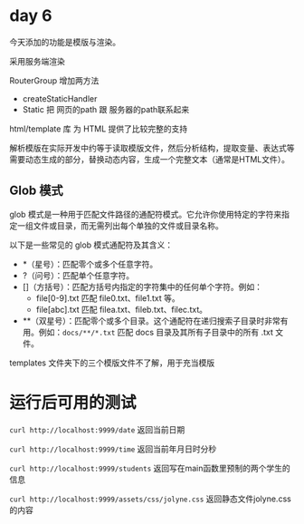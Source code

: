 # day 6

今天添加的功能是模版与渲染。

采用服务端渲染

RouterGroup 增加两方法
* createStaticHandler 
* Static 把 网页的path 跟 服务器的path联系起来

html/template 库 为 HTML 提供了比较完整的支持

解析模版在实际开发中约等于读取模版文件，然后分析结构，提取变量、表达式等需要动态生成的部分，替换动态内容，生成一个完整文本（通常是HTML文件）。



## Glob 模式
glob 模式是一种用于匹配文件路径的通配符模式。它允许你使用特定的字符来指定一组文件或目录，而无需列出每个单独的文件或目录名称。

以下是一些常见的 glob 模式通配符及其含义：

* *（星号）：匹配零个或多个任意字符。
* ?（问号）：匹配单个任意字符。
* []（方括号）：匹配方括号内指定的字符集中的任何单个字符。例如：
    * file[0-9].txt 匹配 file0.txt、file1.txt 等。
    * file[abc].txt 匹配 filea.txt、fileb.txt、filec.txt。
* **（双星号）：匹配零个或多个目录。这个通配符在递归搜索子目录时非常有用。例如：`docs/**/*.txt` 匹配 docs 目录及其所有子目录中的所有 .txt 文件。


templates 文件夹下的三个模版文件不了解，用于充当模版

# 运行后可用的测试

`curl http://localhost:9999/date` 返回当前日期

`curl http://localhost:9999/time` 返回当前年月日时分秒

`curl http://localhost:9999/students` 返回写在main函数里预制的两个学生的信息

`curl http://localhost:9999/assets/css/jolyne.css` 返回静态文件jolyne.css的内容